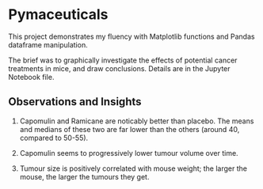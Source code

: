 # Pymaceuticals

This project demonstrates my fluency with Matplotlib functions and Pandas dataframe manipulation. 

The brief was to graphically investigate the effects of potential cancer treatments in mice, and draw conclusions. Details are in the Jupyter Notebook file.


## Observations and Insights

1) Capomulin and Ramicane are noticably better than placebo. The means and medians of these two are far lower than the others (around 40, compared to 50-55).

2) Capomulin seems to progressively lower tumour volume over time.

3) Tumour size is positively correlated with mouse weight; the larger the mouse, the larger the tumours they get.

